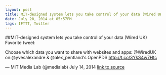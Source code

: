 ```yaml
---
layout: post
title: MIT-designed system lets you take control of your data (Wired UK)
date: July 20, 2014 at 05:57PM
tags: IFTTT, Twitter
---
```

##MIT-designed system lets you take control of your data (Wired UK)
Favorite tweet:

Choose which data you want to share with websites and apps: @WiredUK on @yvesalexandre &amp; @alex_pentland's OpenPDS http://t.co/3YkS4w7Htc

— MIT Media Lab (@medialab) July 14, 2014
[link to source](http://ift.tt/1naGnwX) 
